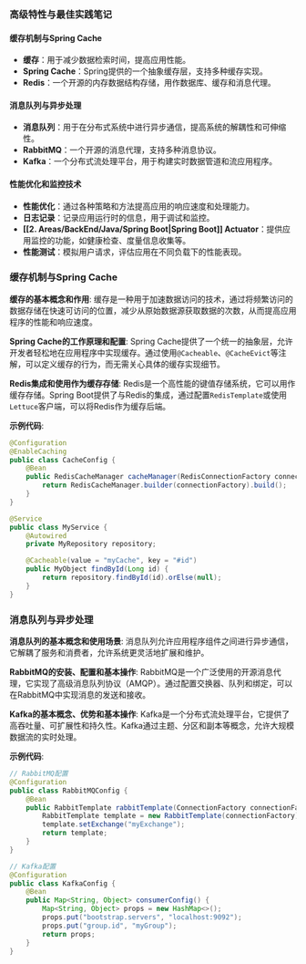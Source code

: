 
### 高级特性与最佳实践笔记

#### 缓存机制与Spring Cache
- **缓存**：用于减少数据检索时间，提高应用性能。
- **Spring Cache**：Spring提供的一个抽象缓存层，支持多种缓存实现。
- **Redis**：一个开源的内存数据结构存储，用作数据库、缓存和消息代理。

#### 消息队列与异步处理
- **消息队列**：用于在分布式系统中进行异步通信，提高系统的解耦性和可伸缩性。
- **RabbitMQ**：一个开源的消息代理，支持多种消息协议。
- **Kafka**：一个分布式流处理平台，用于构建实时数据管道和流应用程序。

#### 性能优化和监控技术
- **性能优化**：通过各种策略和方法提高应用的响应速度和处理能力。
- **日志记录**：记录应用运行时的信息，用于调试和监控。
- **[[2. Areas/BackEnd/Java/Spring Boot|Spring Boot]] Actuator**：提供应用监控的功能，如健康检查、度量信息收集等。
- **性能测试**：模拟用户请求，评估应用在不同负载下的性能表现。

### 缓存机制与Spring Cache

**缓存的基本概念和作用**:
缓存是一种用于加速数据访问的技术，通过将频繁访问的数据存储在快速可访问的位置，减少从原始数据源获取数据的次数，从而提高应用程序的性能和响应速度。

**Spring Cache的工作原理和配置**:
Spring Cache提供了一个统一的抽象层，允许开发者轻松地在应用程序中实现缓存。通过使用`@Cacheable`、`@CacheEvict`等注解，可以定义缓存的行为，而无需关心具体的缓存实现细节。

**Redis集成和使用作为缓存存储**:
Redis是一个高性能的键值存储系统，它可以用作缓存存储。Spring Boot提供了与Redis的集成，通过配置`RedisTemplate`或使用`Lettuce`客户端，可以将Redis作为缓存后端。

**示例代码**:
```java
@Configuration
@EnableCaching
public class CacheConfig {
    @Bean
    public RedisCacheManager cacheManager(RedisConnectionFactory connectionFactory) {
        return RedisCacheManager.builder(connectionFactory).build();
    }
}

@Service
public class MyService {
    @Autowired
    private MyRepository repository;

    @Cacheable(value = "myCache", key = "#id")
    public MyObject findById(Long id) {
        return repository.findById(id).orElse(null);
    }
}
```

### 消息队列与异步处理

**消息队列的基本概念和使用场景**:
消息队列允许应用程序组件之间进行异步通信，它解耦了服务和消费者，允许系统更灵活地扩展和维护。

**RabbitMQ的安装、配置和基本操作**:
RabbitMQ是一个广泛使用的开源消息代理，它实现了高级消息队列协议（AMQP）。通过配置交换器、队列和绑定，可以在RabbitMQ中实现消息的发送和接收。

**Kafka的基本概念、优势和基本操作**:
Kafka是一个分布式流处理平台，它提供了高吞吐量、可扩展性和持久性。Kafka通过主题、分区和副本等概念，允许大规模数据流的实时处理。

**示例代码**:
```java
// RabbitMQ配置
@Configuration
public class RabbitMQConfig {
    @Bean
    public RabbitTemplate rabbitTemplate(ConnectionFactory connectionFactory) {
        RabbitTemplate template = new RabbitTemplate(connectionFactory);
        template.setExchange("myExchange");
        return template;
    }
}

// Kafka配置
@Configuration
public class KafkaConfig {
    @Bean
    public Map<String, Object> consumerConfig() {
        Map<String, Object> props = new HashMap<>();
        props.put("bootstrap.servers", "localhost:9092");
        props.put("group.id", "myGroup");
        return props;
    }
}
```


